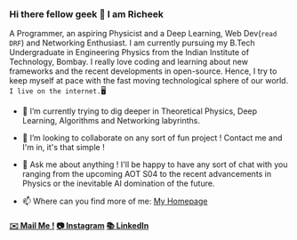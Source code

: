 ### Hi there fellow geek 👋 I am Richeek 

A Programmer, an aspiring Physicist and a Deep Learning, Web Dev(```read DRF```) and Networking Enthusiast. I am currently pursuing my B.Tech Undergraduate in Engineering Physics from the Indian Institute of Technology, Bombay. I really love coding and learning about new frameworks and the recent developments in open-source. Hence, I try to keep myself at pace with the fast moving technological sphere of our world. ```I live on the internet.```:desktop_computer:


- 🌱 I’m currently trying to dig deeper in Theoretical Physics, Deep Learning, Algorithms and Networking labyrinths.

- 👯 I’m looking to collaborate on any sort of fun project ! Contact me and I'm in, it's that simple !

- 💬 Ask me about anything ! I'll be happy to have any sort of chat with you ranging from the upcoming AOT S04 to the recent advancements in Physics or the inevitable AI domination of the future.

- 📫 Where can you find more of me: [My Homepage](https://sudoricheek.github.io/)

#### [:envelope: Mail Me !](mailto:richeekdas2001@gmail.com) [:camera: Instagram](https://www.instagram.com/richeekdas2001/) [:books: LinkedIn](https://www.linkedin.com/in/richeek-das-204b84188/)
